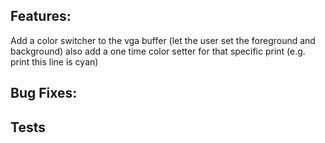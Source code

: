 
## Features:
Add a color switcher to the vga buffer (let the user set the foreground and background)
also add a one time color setter for that specific print (e.g. print this line is cyan)

## Bug Fixes:

## Tests
